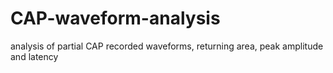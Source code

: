 # CAP-waveform-analysis
analysis of partial CAP recorded waveforms, returning area, peak amplitude and latency
